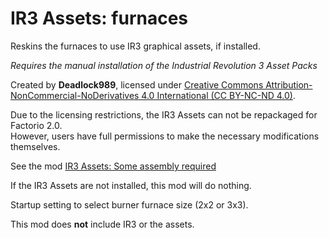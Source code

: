 # IR3 Assets: furnaces

Reskins the furnaces to use IR3 graphical assets, if installed.

*Requires the manual installation of the Industrial Revolution 3 Asset Packs*

Created by **Deadlock989**, licensed under [Creative Commons Attribution-NonCommercial-NoDerivatives 4.0 International (CC BY-NC-ND 4.0)](https://creativecommons.org/licenses/by-nc-nd/4.0/).

Due to the licensing restrictions, the IR3 Assets can not be repackaged for Factorio 2.0.  
However, users have full permissions to make the necessary modifications themselves.  

See the mod [IR3 Assets: Some assembly required](https://mods.factorio.com/mod/IR3_Assets_some_assembly_required)

If the IR3 Assets are not installed, this mod will do nothing.

Startup setting to select burner furnace size (2x2 or 3x3).

This mod does **not** include IR3 or the assets.  
